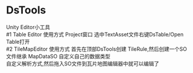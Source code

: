 # DsTools
Unity Editor小工具  
#1 Table Editor 使用方式 Project窗口 选中TextAsset文件右键DsTable/Open Table打开  
#2 TileMapEditor 使用方式 首先在顶部DsTools创建 TileRule,然后创建一个SO文件继承 MapDataSO 自定义自己的数据类型  
自定义解析方式,然后拖入SO文件到瓦片地图编辑器中就可以编辑了  
